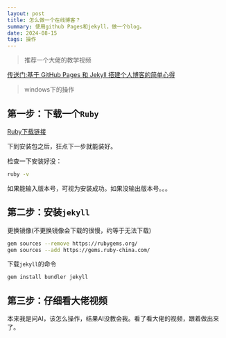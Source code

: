 ```yaml
---
layout: post
title: 怎么做一个在线博客？
summary: 使用github Pages和jekyll，做一个blog。
date: 2024-08-15
tags: 操作   
---
```

> 推荐一个大佬的教学视频

[传送门:基于 GitHub Pages 和 Jekyll 搭建个人博客的简单心得](https://www.bilibili.com/video/BV14x411t7ZU/)

> windows下的操作


## 第一步：下载一个`Ruby`

[Ruby下载链接](https://rubyinstaller.org/downloads/)

下到安装包之后，狂点下一步就能装好。

检查一下安装好没：

```bash
ruby -v
```

如果能输入版本号，可视为安装成功。如果没输出版本号。。。

## 第二步：安装`jekyll`

更换镜像(不更换镜像会下载的很慢，约等于无法下载)
```bash
gem sources --remove https://rubygems.org/
gem sources --add https://gems.ruby-china.com/
```

下载`jekyll`的命令
```bash
gem install bundler jekyll
```

## 第三步：仔细看大佬视频
本来我是问AI，该怎么操作，结果AI没教会我。看了看大佬的视频，跟着做出来了。